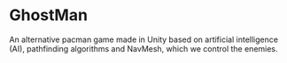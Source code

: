 # GhostMan
An alternative pacman game made in Unity based on artificial intelligence (AI), pathfinding algorithms and NavMesh, which we control the enemies.
